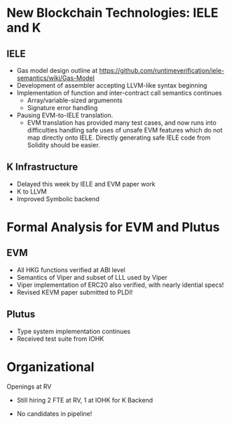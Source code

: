 # New Blockchain Technologies: IELE and K
## IELE
* Gas model design outline at
https://github.com/runtimeverification/iele-semantics/wiki/Gas-Model
* Development of assembler accepting LLVM-like syntax beginning
* Implementation of function and inter-contract call semantics continues
   * Array/variable-sized argumennts
   * Signature error handling
* Pausing EVM-to-IELE translation.
    * EVM translation has provided many test cases, and now runs into
    difficulties handling safe uses of unsafe EVM features which
    do not map directly onto IELE. Directly generating safe IELE code
    from Solidity should be easier.
## K Infrastructure
* Delayed this week by IELE and EVM paper work
* K to LLVM
* Improved Symbolic backend
# Formal Analysis for EVM and Plutus
## EVM
* All HKG functions verified at ABI level
* Semantics of Viper and subset of LLL used by Viper
* Viper implementation of ERC20 also verified, with nearly idential specs!
* Revised KEVM paper submitted to PLDI!
## Plutus
* Type system implementation continues
* Received test suite from IOHK
# Organizational
Openings at RV
* Still hiring 2 FTE at RV, 1 at IOHK for K Backend
- No candidates in pipeline!
